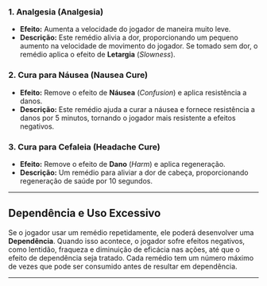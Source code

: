 ### 1. Analgesia (Analgesia)

- **Efeito:** Aumenta a velocidade do jogador de maneira muito leve.
- **Descrição:** Este remédio alivia a dor, proporcionando um pequeno aumento na velocidade de movimento do jogador. Se tomado sem dor, o remédio aplica o efeito de **Letargia** (*Slowness*).

### 2. Cura para Náusea (Nausea Cure)

- **Efeito:** Remove o efeito de **Náusea** (*Confusion*) e aplica resistência a danos.
- **Descrição:** Este remédio ajuda a curar a náusea e fornece resistência a danos por 5 minutos, tornando o jogador mais resistente a efeitos negativos.

### 3. Cura para Cefaleia (Headache Cure)

- **Efeito:** Remove o efeito de **Dano** (*Harm*) e aplica regeneração.
- **Descrição:** Um remédio para aliviar a dor de cabeça, proporcionando regeneração de saúde por 10 segundos.

---

## Dependência e Uso Excessivo

Se o jogador usar um remédio repetidamente, ele poderá desenvolver uma **Dependência**. Quando isso acontece, o jogador sofre efeitos negativos, como lentidão, fraqueza e diminuição de eficácia nas ações, até que o efeito de dependência seja tratado. Cada remédio tem um número máximo de vezes que pode ser consumido antes de resultar em dependência.

---